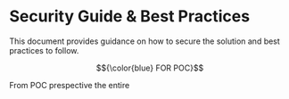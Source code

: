 # Security Guide & Best Practices

This document provides guidance on how to secure the solution and best practices to follow.

$${\color{blue} FOR POC}$$

From POC prespective the entire 